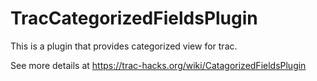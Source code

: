 # TracCategorizedFieldsPlugin

This is a plugin that provides categorized view for trac.

See more details at https://trac-hacks.org/wiki/CatagorizedFieldsPlugin
